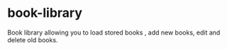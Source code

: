 # book-library
Book library allowing you to load stored books , add new books, edit and delete old books.
